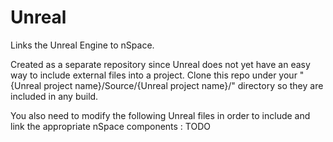 # Unreal
Links the Unreal Engine to nSpace.

Created as a separate repository since Unreal does not yet have an easy way to include external files into a project.  Clone this repo under your "{Unreal project name}/Source/{Unreal project name}/" directory so they are included in any build.
  
  You also need to modify the following Unreal files in order to include and link the appropriate nSpace components :
  TODO
  
